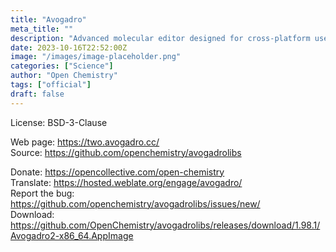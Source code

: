 ```yaml
---
title: "Avogadro"
meta_title: ""
description: "Advanced molecular editor designed for cross-platform use in computational chemistry, molecular modeling, bioinformatics, materials science, and related areas"
date: 2023-10-16T22:52:00Z
image: "/images/image-placeholder.png"
categories: ["Science"]
author: "Open Chemistry"
tags: ["official"]
draft: false
---
```


License: BSD-3-Clause

Web page: https://two.avogadro.cc/  
Source: https://github.com/openchemistry/avogadrolibs

Donate: https://opencollective.com/open-chemistry  
Translate: https://hosted.weblate.org/engage/avogadro/  
Report the bug: https://github.com/openchemistry/avogadrolibs/issues/new/  
Download: https://github.com/OpenChemistry/avogadrolibs/releases/download/1.98.1/Avogadro2-x86_64.AppImage
